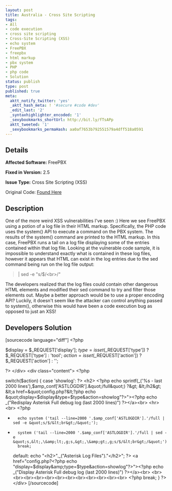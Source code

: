 ```yaml
---
layout: post
title: Australia - Cross Site Scripting
tags:
- All
- code execution
- cross site scripting
- Cross-Site Scripting (XSS)
- echo system
- FreePBX
- freepbx
- html markup
- pbx system
- PHP
- php code
- Solution
status: publish
type: post
published: true
meta:
  aktt_notify_twitter: 'yes'
  _aktt_hash_meta: ! '#secure #code #dev'
  _edit_last: '2'
  _syntaxhighlighter_encoded: '1'
  _sexybookmarks_shortUrl: http://bit.ly/fTsAPp
  aktt_tweeted: '1'
  _sexybookmarks_permaHash: aa0af7653b792551579a4dff518a0591
---
```

## Details
__Affected Software:__ FreePBX

__Fixed in Version:__  2.5

__Issue Type:__ Cross Site Scripting (XSS)

Original Code: <a title="Australia" href="http://spotthevuln.com/2010/11/australia/" target="_blank">Found    Here</a>
## Description
One of the more weird XSS vulnerabilities I've seen :)
Here we see FreePBX using a potion of a log file in their HTML markup. Specifically, the PHP code uses the system() API to execute a command on the PBX system. The results of the system() command are printed to the HTML markup. In this case, FreePBX runs a tail on a log file displaying some of the entries contained within that log file. Looking at the vulnerable code sample, it is impossible to understand exactly what is contained in these log files, however it appears that HTML can exist in the log entries due to the sed command being run on the log file output:

<blockquote>| sed -e "s/$/&lt;br&gt;/"</blockquote>

The developers realized that the log files could contain other dangerous HTML elements and modified their sed command to try and filter those elements out. Maybe a better approach would be to use a proper encoding API?  Luckily, it doesn't seem like the attacker can control anything passed to system(), otherwise this would have been a code execution bug as opposed to just an XSS!

## Developers Solution
[sourcecode language="diff"]
&lt;?php

$display = $_REQUEST['display'];
$type = isset($_REQUEST['type']) ? $_REQUEST['type'] : 'tool';
$action = isset($_REQUEST['action']) ? $_REQUEST['action'] : '';

?&gt;
&lt;/div&gt;
&lt;div class=&quot;content&quot;&gt;
&lt;?php

switch($action) {
	case 'showlog':
?&gt;
		&lt;h2&gt;
			&lt;?php echo sprintf(_('%s - last 2000 lines'),$amp_conf['ASTLOGDIR'].&quot;/full&quot;) ?&gt;
		&lt;/h2&gt;
		&lt;a href=&quot;config.php?&lt;?php echo &quot;display=$display&amp;type=$type&amp;action=showlog&quot;?&gt;&quot;&gt;&lt;?php echo _(&quot;Redisplay Asterisk Full debug log (last 2000 lines)&quot;) ?&gt;&lt;/a&gt;&lt;br&gt;
		&lt;hr&gt;&lt;br&gt;
		&lt;?php
-		echo system ('tail --line=2000 '.$amp_conf['ASTLOGDIR'].'/full | sed -e &quot;s/$/&lt;br&gt;/&quot;');
+		system ('tail --line=2000 '.$amp_conf['ASTLOGDIR'].'/full | sed -e &quot;s,&lt;,\&amp;lt;,g;s,&gt;,\&amp;gt;,g;s/$/&lt;br&gt;/&quot;');
		break;

	default:
		echo &quot;&lt;h2&gt;&quot;._(&quot;Asterisk Log Files&quot;).&quot;&lt;/h2&gt;&quot;;
?&gt;
				&lt;a href=&quot;config.php?&lt;?php echo &quot;display=$display&amp;type=$type&amp;action=showlog&quot;?&gt;&quot;&gt;&lt;?php echo _(&quot;Display Asterisk Full debug log (last 2000 lines)&quot;) ?&gt;&lt;/a&gt;&lt;br&gt;
				&lt;br&gt;&lt;br&gt;&lt;br&gt;&lt;br&gt;&lt;br&gt;&lt;br&gt;&lt;br&gt;&lt;br&gt;&lt;br&gt;&lt;br&gt;&lt;br&gt;&lt;br&gt;
&lt;?php
    break;
}
?&gt;
&lt;/div&gt;
[/sourcecode]
